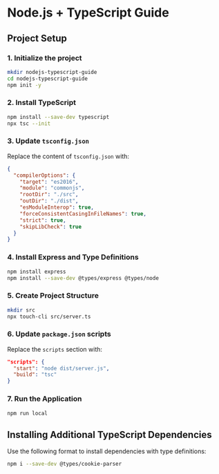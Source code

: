 # Node.js + TypeScript Guide

## Project Setup

### 1. Initialize the project
```sh
mkdir nodejs-typescript-guide
cd nodejs-typescript-guide
npm init -y
```

### 2. Install TypeScript
```sh
npm install --save-dev typescript
npx tsc --init
```

### 3. Update `tsconfig.json`
Replace the content of `tsconfig.json` with:
```json
{
  "compilerOptions": {
    "target": "es2016",
    "module": "commonjs",
    "rootDir": "./src",
    "outDir": "./dist",
    "esModuleInterop": true,
    "forceConsistentCasingInFileNames": true,  
    "strict": true,
    "skipLibCheck": true
  }
}
```

### 4. Install Express and Type Definitions
```sh
npm install express
npm install --save-dev @types/express @types/node
```

### 5. Create Project Structure
```sh
mkdir src
npx touch-cli src/server.ts
```

### 6. Update `package.json` scripts
Replace the `scripts` section with:
```json
"scripts": {
  "start": "node dist/server.js",
  "build": "tsc"
}
```

### 7. Run the Application
```sh
npm run local

```



## Installing Additional TypeScript Dependencies
Use the following format to install dependencies with type definitions:
```sh
npm i --save-dev @types/cookie-parser
